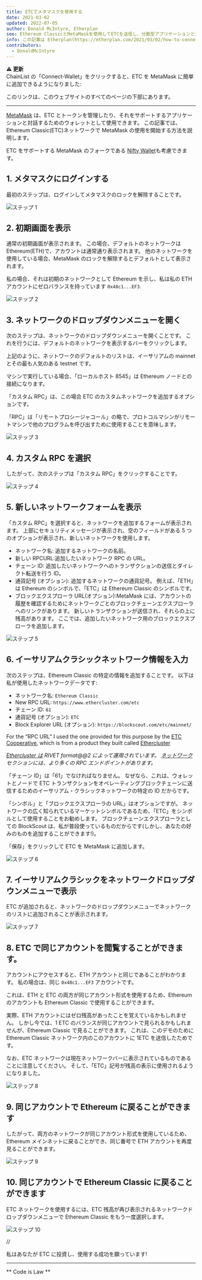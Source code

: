 ```yaml
---
title: ETCでメタマスクを使用する
date: 2021-03-02
updated: 2022-07-05
author: Donald McIntyre, Etherplan
seo: Ethereum ClassicとMetaMaskを使用してETCを送信し、分散型アプリケーションと対話する方法を説明するステップバイステップガイド。
info: この記事は Etherplan(https://etherplan.com/2021/03/02/how-to-connect-metamask-to-ethereum-classic/15512/)によって作成されました。 より多くのEthereum Classicのチュートリアル、理論、および暗号通貨の概念については、 [etherplan.com](https://etherplan.com)をご覧ください。
contributors:
  - DonaldMcIntyre
---
```


**⚠️ 更新**  
ChainList の「Connect-Wallet」をクリックすると、ETC を MetaMask に簡単に追加できるようになりました:

<AddNetwork />

このリンクは、このウェブサイトのすべてのページの下部にあります。

---

[MetaMask](https://metamask.io) は、ETC とトークンを管理したり、それをサポートするアプリケーションと対話するためのウォレットとして使用できます。 この記事では、Ethereum Classic(ETC)ネットワークで MetaMask の使用を開始する方法を説明します。

ETC をサポートする MetaMask のフォークである [Nifty Wallet](https://chrome.google.com/webstore/detail/nifty-wallet/jbdaocneiiinmjbjlgalhcelgbejmnid?ucbcb=1)も考慮できます。

## 1. メタマスクにログインする

最初のステップは、ログインしてメタマスクのロックを解除することです。

![ステップ 1](./01.png)

## 2. 初期画面を表示

通常の初期画面が表示されます。 この場合、デフォルトのネットワークは Ethereum(ETH)で、アカウントは通常通り表示されます。 他のネットワークを使用している場合、MetaMask のロックを解除するとデフォルトとして表示されます。

私の場合、それは初期のネットワークとして Ethereum を示し、私は私の ETH アカウントにゼロバランスを持っています `0x48c1...EF3`.

![ステップ 2](./02.png)

## 3. ネットワークのドロップダウンメニューを開く

次のステップは、ネットワークのドロップダウンメニューを開くことです。 これを行うには、デフォルトのネットワークを表示するバーをクリックします。

上記のように、ネットワークのデフォルトのリストは、イーサリアムの mainnet とその最も人気のある testnet です。

マシンで実行している場合、「ローカルホスト 8545」は Ethereum ノードとの接続になります。

「カスタム RPC」は、この場合 ETC のカスタムネットワークを追加するオプションです。

「RPC」は「リモートプロシージャコール」の略で、プロトコルマシンがリモートマシンで他のプログラムを呼び出すために使用することを意味します。

![ステップ 3](./03.png)

## 4. カスタム RPC を選択

したがって、次のステップは「カスタム RPC」をクリックすることです。

![ステップ 4](./04.png)

## 5. 新しいネットワークフォームを表示

「カスタム RPC」を選択すると、ネットワークを追加するフォームが表示されます。 上部にセキュリティメッセージが表示され、空のフィールドがある 5 つのオプションが表示され、新しいネットワークを使用します。

- ネットワーク名: 追加するネットワークの名前。
- 新しい RPCURL:追加したいネットワーク RPC の URL。
- チェーン ID: 追加したいネットワークへのトランザクションの送信とダイレクト転送を行う ID。
- 通貨記号 (オプション): 追加するネットワークの通貨記号。 例えば、「ETH」は Ethereum のシンボルで、「ETC」は Ethereum Classic のシンボルです。
- ブロックエクスプローラ URL(オプション):MetaMask には、アカウントの履歴を確認するためにネットワークごとのブロックチェーンエクスプローラへのリンクがあります。 新しいトランザクションが送信され、それらの上に残高があります。 ここでは、追加したいネットワーク用のブロックエクスプローラを追加します。

![ステップ 5](./05.png)

## 6. イーサリアムクラシックネットワーク情報を入力

次のステップは、Ethereum Classic の特定の情報を追加することです。 以下は私が使用したネットワークデータです:

- ネットワーク名: `Ethereum Classic`
- New RPC URL: `https://www.ethercluster.com/etc`
- チェーン ID: `61`
- 通貨記号 (オプション): `ETC`
- Block Explorer URL (オプション): `https://blockscout.com/etc/mainnet/`

For the “RPC URL” I used the one provided for this purpose by the [ETC Cooperative](https://etccooperative.org/), which is from a product they built called [Ethercluster](https://ethercluster.com/)

_[Ethercluster は](https://rivet.cloud/) RIVET format@@2 によって運用されています。 [ネットワーク](/network/endpoints) セクションには、より多くの RPC エンドポイントがあります。_

「チェーン ID」は「61」でなければなりません。 なぜなら、これは、ウォレットとノードで ETC トランザクションをオペレーティングブロックチェーンに送信するためのイーサリアム・クラシックネットワークの特定の ID だからです。

「シンボル」と「ブロックエクスプローラの URL」はオプションですが。 ネットワークの広く知られているマーケットシンボルであるため、「ETC」をシンボルとして使用することをお勧めします。 ブロックチェーンエクスプローラとしての BlockScout は、私が普段使っているものだからです(しかし、あなたの好みのものを追加することができます!)。

「保存」をクリックして ETC を MetaMask に追加します。

![ステップ 6](./06.png)

## 7. イーサリアムクラシックをネットワークドロップダウンメニューで表示

ETC が追加されると、ネットワークのドロップダウンメニューでネットワークのリストに追加されることが表示されます。

![ステップ 7](./07.png)

## 8. ETC で同じアカウントを閲覧することができます。

アカウントにアクセスすると、ETH アカウントと同じであることがわかります。 私の場合は、同じ `0x48c1...EF3` アカウントです。

これは、ETH と ETC の両方が同じアカウント形式を使用するため、Ethereum のアカウントも Ethereum Classic で使用することができます。

実際、ETH アカウントにはゼロ残高があったことを覚えているかもしれません。 しかし今では、1 ETC のバランスが同じアカウントで見られるかもしれませんが、Ethereum Classic で見ることができます。 これは、このデモのために Ethereum Classic ネットワーク内のこのアカウントに 1ETC を送信したためです。

なお、ETC ネットワークは現在ネットワークバーに表示されているものであることに注意してください。 そして、「ETC」記号が残高の表示に使用されるようになりました。

![ステップ 8](./08.png)

## 9. 同じアカウントで Ethereum に戻ることができます

したがって、両方のネットワークが同じアカウント形式を使用しているため、Ethereum メインネットに戻ることができ、同じ番号で ETH アカウントを再度見ることができます。

![ステップ 9](./09.png)

## 10. 同じアカウントで Ethereum Classic に戻ることができます

ETC ネットワークを使用するには、ETC 残高が再び表示されるネットワークドロップダウンメニューで Ethereum Classic をもう一度選択します。

![ステップ 10](./10.png)

//

私はあなたが ETC に投資し、使用する成功を願っています!

---

** Code is Law **

